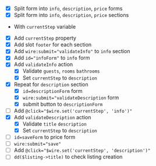 - [x] Split form into `info`, `description`, `price` forms
- [x] Split form into `info`, `description`, `price` sections
- With `currentStep` variable
- [x] Add `currentStep` property
- [x] Add slot `footer` for each section
- [x] Add `wire:submit="validateInfo"` to `info` section
- [x] Add `id="infoForm"` to `info` form
- [x] Add `validateInfo` action
  - [x] Validate `guests`, `rooms` `bathrooms`
  - [x] Set `currentStep` to `description`
- [x] Repeat for `description` section
  - [x] `id=descriptionForm` form
  - [x] `wire:submit="validateDescription` form
  - [x] submit button to `descriptionForm`
- [ ] Add `@click="$wire.set('currentStep', 'info')"`
- [x] Add `validateDescription` action
  - [x] Validate `title` `description`
  - [x] Set `currentStep` to `description`
- [ ] `id=saveForm` to price form
- [ ] `wire:submit="save"`
- [ ] Add `@click="$wire.set('currentStep', 'description')"`
- [ ] `dd($listing->title)` to check listing creation
